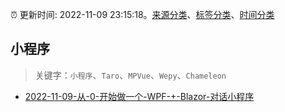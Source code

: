 :alarm_clock: 更新时间: 2022-11-09 23:15:18。[来源分类](../README.md)、[标签分类](../TAGS.md)、[时间分类](../TIMELINE.md)

## 小程序


> 关键字：`小程序`、`Taro`、`MPVue`、`Wepy`、`Chameleon`



- [2022-11-09-从-0-开始做一个-WPF-+-Blazor-对话小程序](https://toutiao.io/k/bweopcp) 